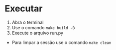 # Executar

1. Abra o terminal
2. Use o comando ````make build -B````
3. Execute o arquivo run.py

* Para limpar a sessão use o comando ````make clean````
